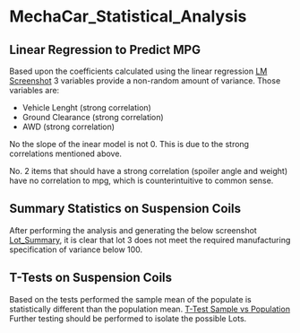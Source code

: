# MechaCar_Statistical_Analysis

## Linear Regression to Predict MPG

Based upon the coefficients calculated using the linear regression [LM Screenshot](deliverable1.png) 3 variables provide a non-random amount of variance.  Those variables are:
 - Vehicle Lenght (strong correlation)
 - Ground Clearance (strong correlation)
 - AWD (strong correlation)

 No the slope of the inear model is not 0.  This is due to the strong correlations mentioned above.

 No.  2 items that should have a strong correlation (spoiler angle and weight) have no correlation to mpg, which is counterintuitive to common sense.

## Summary Statistics on Suspension Coils

After performing the analysis and generating the below screenshot [Lot_Summary](deliverable2.png), it is clear that lot 3 does not meet the required manufacturing specification of variance below 100.

## T-Tests on Suspension Coils
Based on the tests performed the sample mean of the populate is statistically different than the population mean.  [T-Test Sample vs Population](deliverable3.png)
Further testing should be performed to isolate the possible Lots.